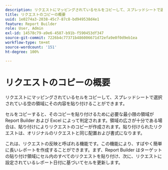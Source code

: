 ```yaml
---
description: リクエストにマッピングされているセルをコピーして、スプレッドシートで選択されている空の領域にその内容を貼り付けることができます。
title: リクエストのコピーの概要
uuid: 1e0274a3-2038-45c7-87c8-bd949538d4e1
feature: Report Builder
role: User, Admin
exl-id: 14578c79-a9e6-4587-b91b-f590453df347
source-git-commit: 7226b4c77371b486006671d72efa9e0f0d9eb1ea
workflow-type: tm+mt
source-wordcount: '151'
ht-degree: 100%

---
```


# リクエストのコピーの概要

リクエストにマッピングされているセルをコピーして、スプレッドシートで選択されている空の領域にその内容を貼り付けることができます。

セルをコピーすると、そのコピーを貼り付けるために必要な最小限の領域が Report Builder および Excel によって判定されます。領域の広さが十分である場合は、貼り付けによりリクエストのコピーが作成されます。貼り付けられたリクエストは、オリジナルのリクエストと同じ配置および書式になります。

これは、リクエストの反映と呼ばれる機能です。この機能により、すばやく簡単に長いレポートを作成することができます。まず、Report Builder はターゲットの貼り付け領域にセル内のすべてのリクエストを貼り付け、次に、リクエストに設定されているレポート日付に基づいてセルを更新します。
